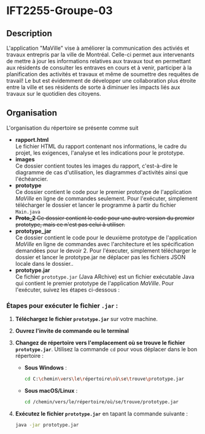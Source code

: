 # IFT2255-Groupe-03

## Description

L'application "MaVille" vise à améliorer la communication des activiés et travaux entrepris par la ville de Montréal. Celle-ci permet aux intervenants de mettre à jour les informations relatives aux travaux tout en permettant aux résidents de consulter les entraves en cours et à venir, participer à la planification des activités et travaux et même de soumettre des requêtes de travail! Le but est évidemment de développer une collaboration plus étroite entre la ville et ses résidents de sorte à diminuer les impacts liés aux travaux sur le quotidien des citoyens. 

## Organisation

L'organisation du répertoire se présente comme suit

- **rapport.html**    
  Le fichier HTML du rapport contenant nos informations, le cadre du projet, les exigences, l'analyse et les indications pour le prototype.
- **images**    
  Ce dossier contient toutes les images du rapport, c'est-à-dire le diagramme de cas d'utilisation, les diagrammes d'activités ainsi que l'échéancier.
- **prototype**  
  Ce dossier contient le code pour le premier prototype de l'application _MaVille_ en ligne de commandes seulement. Pour l'exécuter, simplement télécharger le dossier et
  lancer le programme à partir du fichier `Main.java`
- ~~**Proto_2**
Ce dossier contient le code pour une autre version du premier prototype, mais ce n'est pas celui à utiliser.~~
- **prototype_jar**  
  Ce dossier contient le code pour le deuxième prototype de l'application _MaVille_ en ligne de commandes avec l'architecture et les spécification demandées pour le devoir 2. Pour l'éxecuter, simplement télécharger le dossier et lancer le prototype.jar ne déplacer pas les fichiers JSON locale dans le dossier..  
- **prototype.jar**  
  Ce fichier `prototype.jar` (Java ARchive) est un fichier exécutable Java qui contient le premier prototype de l'application _MaVille_. Pour l'exécuter, suivez les étapes ci-dessous :
### Étapes pour exécuter le fichier `.jar` :

1. **Téléchargez le fichier `prototype.jar`** sur votre machine.

2. **Ouvrez l'invite de commande ou le terminal** 

3. **Changez de répertoire vers l'emplacement où se trouve le fichier `prototype.jar`**. Utilisez la commande `cd` pour vous déplacer dans le bon répertoire :
   
   - **Sous Windows** :
     ```bash
     cd C:\chemin\vers\le\répertoire\où\se\trouve\prototype.jar
     ```

   - **Sous macOS/Linux** :
     ```bash
     cd /chemin/vers/le/répertoire/où/se/trouve/prototype.jar
     ```

4. **Exécutez le fichier `prototype.jar`** en tapant la commande suivante :
   ```bash
   java -jar prototype.jar

